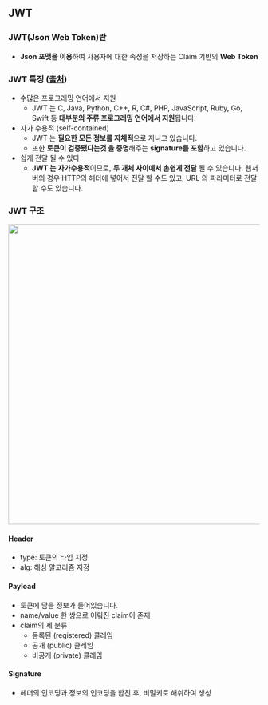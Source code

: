 ## JWT

### JWT(Json Web Token)란
  - **Json 포맷을 이용**하여 사용자에 대한 속성을 저장하는 Claim 기반의 **Web Token**
  
### JWT 특징 ([출처](https://velopert.com/2389))
  - 수많은 프로그래밍 언어에서 지원
    - JWT 는 C, Java, Python, C++, R, C#, PHP, JavaScript, Ruby, Go, Swift 등 **대부분의 주류 프로그래밍 언어에서 지원**됩니다.
  - 자가 수용적 (self-contained) 
    - JWT 는 **필요한 모든 정보를 자체적**으로 지니고 있습니다.
    - 또한 **토큰이 검증됐다는것 을 증명**해주는 **signature를 포함**하고 있습니다.
  - 쉽게 전달 될 수 있다
    - **JWT 는 자가수용적**이므로, **두 개체 사이에서 손쉽게 전달** 될 수 있습니다. 웹서버의 경우 HTTP의 헤더에 넣어서 전달 할 수도 있고, URL 의 파라미터로 전달 할 수도 있습니다.

### JWT 구조
<img src='https://user-images.githubusercontent.com/85447054/196369853-82998866-2686-433e-8dfd-c0e799c79acc.png' width='600'>

#### Header
- type: 토큰의 타입 지정
- alg: 해싱 알고리즘 지정

#### Payload
- 토큰에 담을 정보가 들어있습니다.
- name/value 한 쌍으로 이뤄진 claim이 존재
- claim의 세 분류
  - 등록된 (registered) 클레임
  - 공개 (public) 클레임
  - 비공개 (private) 클레임

#### Signature
- 헤더의 인코딩과 정보의 인코딩을 합친 후, 비밀키로 해쉬하여 생성
